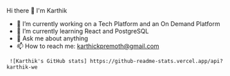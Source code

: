 Hi there 👋 I'm Karthik
- 🔭 I’m currently working on a Tech Platform and an On Demand Platform
- 🌱 I’m currently learning React and PostgreSQL
- 💬 Ask me about anything
- 📫 How to reach me: karthickpremoth@gmail.com

<!--  ![Karthik's GitHub stats](https://github-readme-stats.vercel.app/api?username=karthik-we&count_private=true&show_icons=true&theme=dracula)![Top Langs](https://github-readme-stats.vercel.app/api/top-langs/?username=karthik-we&count_private=true&layout=compact&theme=dracula) -->
     ![Karthik's GitHub stats] https://github-readme-stats.vercel.app/api?karthik-we
